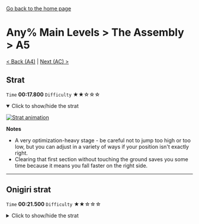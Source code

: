 [Go back to the home page](https://github.com/Doublevil/scbspeedrun)

# Any% Main Levels > The Assembly > A5

[< Back (A4)](https://github.com/Doublevil/scbspeedrun/blob/main/levels/any_ml/A/A4.md) | [Next (AC) >](https://github.com/Doublevil/scbspeedrun/blob/main/levels/any_ml/A/AC.md)

## Strat

`Time` **00:17.800** `Difficulty` ★★☆☆☆
<details open>
  <summary>Click to show/hide the strat</summary>

  [![Strat animation](https://github.com/Doublevil/scbspeedrun/blob/main/media/levels/A/A5_Strat.webp)](https://github.com/Doublevil/scbspeedrun/blob/main/media/levels/A/A5_Strat.mp4?raw=true)

  **Notes**
  - A very optimization-heavy stage - be careful not to jump too high or too low, but you can adjust in a variety of ways if your position isn't exactly right.
  - Clearing that first section without touching the ground saves you some time because it means you fall faster on the right side.
</details>

---
## Onigiri strat

`Time` **00:21.500** `Difficulty` ★★☆☆☆
<details>
  <summary>Click to show/hide the strat</summary>

  [![Strat animation](https://github.com/Doublevil/scbspeedrun/blob/main/media/levels/A/A5_Onigiri.webp)](https://github.com/Doublevil/scbspeedrun/blob/main/media/levels/A/A5_Onigiri.mp4?raw=true)

  **Notes**
  - A very optimization-heavy stage - be careful not to jump too high or too low, but you can adjust in a variety of ways if your position isn't exactly right.
  - Clearing that first section without touching the ground saves you some time because it means you fall faster on the right side.
  - Don't try to improvise your way out of the onigiri, you'll take an unoptimized route at best and maybe even trip over some glitch blocks. Fall back to the Any% strat path.
</details>
